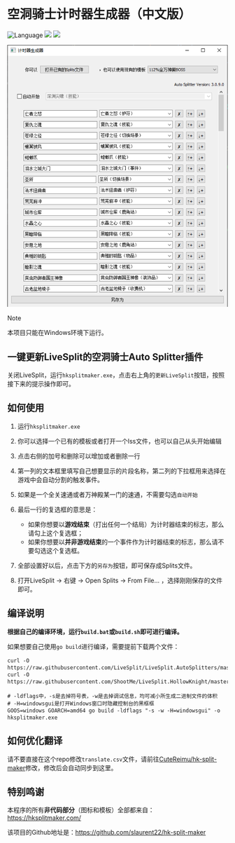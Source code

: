 # 空洞骑士计时器生成器（中文版）

![](https://img.shields.io/github/go-mod/go-version/CuteReimu/hksplitmaker "Language")
[![](https://img.shields.io/github/actions/workflow/status/CuteReimu/hksplitmaker/golangci-lint.yml?branch=master)](https://github.com/CuteReimu/hksplitmaker/actions/workflows/golangci-lint.yml "Analysis")
[![](https://img.shields.io/github/license/CuteReimu/hksplitmaker)](https://github.com/CuteReimu/hksplitmaker/blob/master/LICENSE "LICENSE")

<img src=".github/hksplitmaker.png" alt=""/>

> [!Note]
> 本项目只能在Windows环境下运行。

## 一键更新LiveSplit的空洞骑士Auto Splitter插件

关闭LiveSplit，运行`hksplitmaker.exe`，点击右上角的`更新LiveSplit`按钮，按照接下来的提示操作即可。

## 如何使用

1. 运行`hksplitmaker.exe`

2. 你可以选择一个已有的模板或者打开一个lss文件，也可以自己从头开始编辑

3. 点击右侧的加号和删除可以增加或者删除一行

4. 第一列的文本框里填写自己想要显示的片段名称，第二列的下拉框用来选择在游戏中会自动分割的触发事件。

5. 如果是一个全关速通或者万神殿某一门的速通，不需要勾选`自动开始`

6. 最后一行的复选框的意思是：
   - 如果你想要以**游戏结束**（打出任何一个结局）为计时器结束的标志，那么请勾上这个复选框；
   - 如果你想要以**并非游戏结束**的一个事件作为计时器结束的标志，那么请不要勾选这个复选框。

7. 全部设置好以后，点击下方的`另存为`按钮，即可保存成Splits文件。

8. 打开LiveSplit -> 右键 -> Open Splits -> From File... ，选择刚刚保存的文件即可。

## 编译说明

**根据自己的编译环境，运行`build.bat`或`build.sh`即可进行编译。**

如果想要自己使用`go build`进行编译，需要提前下载两个文件：

```shell
curl -O https://raw.githubusercontent.com/LiveSplit/LiveSplit.AutoSplitters/master/LiveSplit.AutoSplitters.xml
curl -O https://raw.githubusercontent.com/ShootMe/LiveSplit.HollowKnight/master/Components/LiveSplit.HollowKnight.dll

# -ldflags中，-s是去掉符号表，-w是去掉调试信息，均可减小所生成二进制文件的体积
# -H=windowsgui是打开Windows窗口时隐藏控制台的黑框框
GOOS=windows GOARCH=amd64 go build -ldflags "-s -w -H=windowsgui" -o hksplitmaker.exe
```

## 如何优化翻译

请不要直接在这个repo修改`translate.csv`文件，请前往[CuteReimu/hk-split-maker](https://github.com/CuteReimu/hk-split-maker)修改，修改后会自动同步到这里。

## 特别鸣谢

本程序的所有**非代码部分**（图标和模板）全部都来自：https://hksplitmaker.com/

该项目的Github地址是：https://github.com/slaurent22/hk-split-maker
